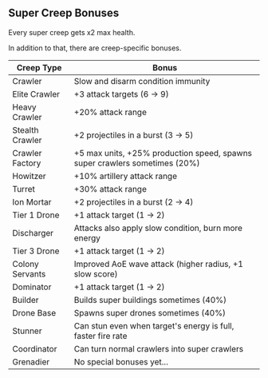 ## Super Creep Bonuses

Every super creep gets x2 max health.

In addition to that, there are creep-specific bonuses.

| Creep Type | Bonus |
|---|---|
| Crawler | Slow and disarm condition immunity |
| Elite Crawler | +3 attack targets (6 -> 9) |
| Heavy Crawler | +20% attack range |
| Stealth Crawler | +2 projectiles in a burst (3 -> 5) |
| Crawler Factory | +5 max units, +25% production speed, spawns super crawlers sometimes (20%) |
| Howitzer | +10% artillery attack range |
| Turret | +30% attack range |
| Ion Mortar | +2 projectiles in a burst (2 -> 4) |
| Tier 1 Drone | +1 attack target (1 -> 2) |
| Discharger | Attacks also apply slow condition, burn more energy |
| Tier 3 Drone | +1 attack target (1 -> 2) |
| Colony Servants | Improved AoE wave attack (higher radius, +1 slow score) |
| Dominator | +1 attack target (1 -> 2) |
| Builder | Builds super buildings sometimes (40%) |
| Drone Base | Spawns super drones sometimes (40%) |
| Stunner | Can stun even when target's energy is full, faster fire rate |
| Coordinator | Can turn normal crawlers into super crawlers |
| Grenadier | No special bonuses yet... |
